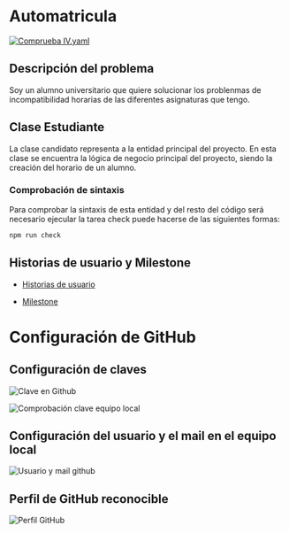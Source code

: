 # Automatricula

[![Comprueba
IV.yaml](https://github.com/migueruiz/Automatricula/actions/workflows/comprueba_yaml.yaml/badge.svg)](https://github.com/migueruiz/Automatricula/actions/workflows/comprueba_yaml.yaml)

## Descripción del problema

Soy un alumno universitario que quiere solucionar los problenmas de incompatibilidad horarias de las diferentes asignaturas que tengo.


## Clase Estudiante

La clase candidato representa a la entidad principal del proyecto. En esta clase se encuentra la lógica de negocio principal del proyecto, siendo la creación del horario de un alumno.

### Comprobación de sintaxis

Para comprobar la sintaxis de esta entidad y del resto del código será necesario ejecular la tarea check puede hacerse de las siguientes formas:

```bash
npm run check
```

## Historias de usuario y Milestone

- [Historias de usuario](./doc/historias_usuario.md)

- [Milestone](./doc/milestone.md)

# Configuración de GitHub

## Configuración de claves

![Clave en Github](./doc/captura_ssh.png)

![Comprobación clave equipo local](./doc/captura_ssh_local.png)

## Configuración del usuario y el mail en el equipo local

![Usuario y mail github](./doc/captura_config.png)

## Perfil de GitHub reconocible

![Perfil GitHub](./doc/captura_foto.png)

